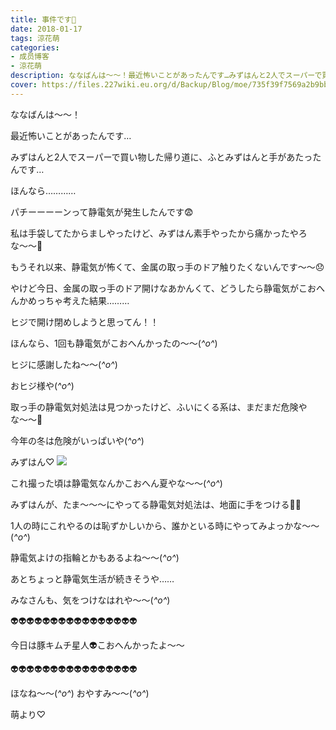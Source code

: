 ```yaml
---
title: 事件です🙊
date: 2018-01-17
tags: 涼花萌
categories: 
- 成员博客
- 涼花萌
description: ななばんは〜〜！最近怖いことがあったんです…みずはんと2人でスーパーで買い物した帰り道に、ふとみずはんと手があたったんです…ほんなら…………パチーーー...
cover: https://files.227wiki.eu.org/d/Backup/Blog/moe/735f39f7569a2b9bb77727456d076.jpg 
---
```






ななばんは〜〜！



最近怖いことがあったんです…






みずはんと2人でスーパーで買い物した帰り道に、ふとみずはんと手があたったんです…






ほんなら…………




パチーーーーンって静電気が発生したんです😨






私は手袋してたからましやったけど、みずはん素手やったから痛かったやろな〜〜🙊




もうそれ以来、静電気が怖くて、金属の取っ手のドア触りたくないんです〜〜😞





やけど今日、金属の取っ手のドア開けなあかんくて、どうしたら静電気がこおへんかめっちゃ考えた結果………





ヒジで開け閉めしようと思ってん！！





ほんなら、1回も静電気がこおへんかったの〜〜(*^o^*)









ヒジに感謝したね〜〜(*^o^*)



おヒジ様や(*^o^*)








取っ手の静電気対処法は見つかったけど、ふいにくる系は、まだまだ危険やな〜〜🙈



今年の冬は危険がいっぱいや(*^o^*)









みずはん♡
![](https://files.227wiki.eu.org/d/Backup/Blog/moe/735f39f7569a2b9bb77727456d076.jpg)







これ撮った頃は静電気なんかこおへん夏やな〜〜(*^o^*)





みずはんが、たま〜〜〜にやってる静電気対処法は、地面に手をつける👐🏻




1人の時にこれやるのは恥ずかしいから、誰かといる時にやってみよっかな〜〜(*^o^*)





静電気よけの指輪とかもあるよね〜〜(*^o^*)




あとちょっと静電気生活が続きそうや……


みなさんも、気をつけなはれや〜〜(*^o^*)







👽👽👽👽👽👽👽👽👽👽👽👽👽👽👽👽

今日は豚キムチ星人👽こおへんかったよ〜〜

👽👽👽👽👽👽👽👽👽👽👽👽👽👽👽👽








ほなね〜〜(*^o^*)
おやすみ〜〜(*^o^*)




萌より♡


